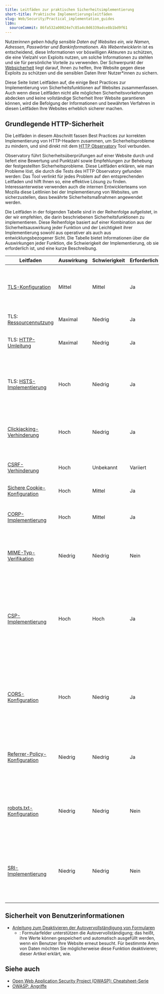 ```yaml
---
title: Leitfäden zur praktischen Sicherheitsimplementierung
short-title: Praktische Implementierungsleitfäden
slug: Web/Security/Practical_implementation_guides
l10n:
  sourceCommit: 86fa532a00024e7c85a4c0d6339adce8b1bd9f61
---
```


Nutzer*innen geben häufig sensible Daten auf Websites ein, wie Namen, Adressen, Passwörter und Bankinformationen. Als Webentwickler*in ist es entscheidend, diese Informationen vor böswilligen Akteuren zu schützen, die eine Vielzahl von Exploits nutzen, um solche Informationen zu stehlen und sie für persönliche Vorteile zu verwenden. Der Schwerpunkt der [Websicherheit](/de/docs/Web/Security) liegt darauf, Ihnen zu helfen, Ihre Website gegen diese Exploits zu schützen und die sensiblen Daten Ihrer Nutzer\*innen zu sichern.

Diese Seite listet Leitfäden auf, die einige Best Practices zur Implementierung von Sicherheitsfunktionen auf Websites zusammenfassen. Auch wenn diese Leitfäden nicht alle möglichen Sicherheitsvorkehrungen abdecken und keine vollständige Sicherheit Ihrer Website garantieren können, wird die Befolgung der Informationen und bewährten Verfahren in diesen Leitfäden Ihre Websites erheblich sicherer machen.

## Grundlegende HTTP-Sicherheit

Die Leitfäden in diesem Abschnitt fassen Best Practices zur korrekten Implementierung von HTTP-Headern zusammen, um Sicherheitsprobleme zu mindern, und sind direkt mit dem [HTTP Observatory](/en-US/observatory) Tool verbunden.

Observatory führt Sicherheitsüberprüfungen auf einer Website durch und liefert eine Bewertung und Punktzahl sowie Empfehlungen zur Behebung der festgestellten Sicherheitsprobleme. Diese Leitfäden erklären, wie man Probleme löst, die durch die Tests des HTTP Observatory gefunden werden: Das Tool verlinkt für jedes Problem auf den entsprechenden Leitfaden und hilft Ihnen so, eine effektive Lösung zu finden. Interessanterweise verwenden auch die internen Entwicklerteams von Mozilla diese Leitlinien bei der Implementierung von Websites, um sicherzustellen, dass bewährte Sicherheitsmaßnahmen angewendet werden.

Die Leitfäden in der folgenden Tabelle sind in der Reihenfolge aufgelistet, in der wir empfehlen, die darin beschriebenen Sicherheitsfunktionen zu implementieren. Diese Reihenfolge basiert auf einer Kombination aus der Sicherheitsauswirkung jeder Funktion und der Leichtigkeit ihrer Implementierung sowohl aus operativer als auch aus entwicklungsbezogener Sicht. Die Tabelle bietet Informationen über die Auswirkungen jeder Funktion, die Schwierigkeit der Implementierung, ob sie erforderlich ist, und eine kurze Beschreibung.

| Leitfaden                                                                                                                            | Auswirkung | Schwierigkeit | Erforderlich | Beschreibung                                                                                                                                                                                                                                                                             |
| ------------------------------------------------------------------------------------------------------------------------------------ | ---------- | ------------- | ------------ | ---------------------------------------------------------------------------------------------------------------------------------------------------------------------------------------------------------------------------------------------------------------------------------------- |
| [TLS-Konfiguration](/de/docs/Web/Security/Practical_implementation_guides/TLS#tls_configuration)                                     | Mittel     | Mittel        | Ja           | Verwenden Sie die sicherste verfügbare {{Glossary("TLS", "Transport Layer Security")}} (TLS) Konfiguration für Ihre Benutzerbasis.                                                                                                                                                       |
| TLS: [Ressourcennutzung](/de/docs/Web/Security/Practical_implementation_guides/TLS#resource_loading)                                 | Maximal    | Niedrig       | Ja           | Laden Sie sowohl passive als auch aktive Ressourcen über HTTPS.                                                                                                                                                                                                                          |
| TLS: [HTTP-Umleitung](/de/docs/Web/Security/Practical_implementation_guides/TLS#http_redirection)                                    | Maximal    | Niedrig       | Ja           | Websites müssen auf HTTPS umleiten; API-Endpunkte sollten HTTP vollständig deaktivieren.                                                                                                                                                                                                 |
| TLS: [HSTS-Implementierung](/de/docs/Web/Security/Practical_implementation_guides/TLS#http_strict_transport_security_implementation) | Hoch       | Niedrig       | Ja           | Weisen Sie Benutzeragenten an, nur über HTTPS mit Websites zu verbinden, auch wenn das ursprüngliche Schema HTTP war, indem Sie HTTP Strict Transport Security (HSTS) verwenden.                                                                                                         |
| [Clickjacking-Verhinderung](/de/docs/Web/Security/Attacks/Clickjacking)                                                              | Hoch       | Niedrig       | Ja           | Kontrollieren Sie, wie Ihre Website innerhalb eines {{htmlelement("iframe")}} eingebettet werden darf, um [Clickjacking](/de/docs/Web/Security/Attacks/Clickjacking) zu verhindern.                                                                                                      |
| [CSRF-Verhinderung](/de/docs/Web/Security/Attacks/CSRF)                                                                              | Hoch       | Unbekannt     | Variiert     | Schützen Sie sich vor {{Glossary("CSRF", "Cross-site request forgery")}} (CSRF) Angriffen.                                                                                                                                                                                               |
| [Sichere Cookie-Konfiguration](/de/docs/Web/Security/Practical_implementation_guides/Cookies)                                        | Hoch       | Mittel        | Ja           | Setzen Sie alle Cookies so restriktiv wie möglich.                                                                                                                                                                                                                                       |
| [CORP-Implementierung](/de/docs/Web/Security/Practical_implementation_guides/CORP)                                                   | Hoch       | Mittel        | Ja           | Schützen Sie vor spekulativen Seitenkanalangriffen durch die Verwendung der Cross-Origin Resource Policy (CORP).                                                                                                                                                                         |
| [MIME-Typ-Verifikation](/de/docs/Web/Security/Practical_implementation_guides/MIME_types)                                            | Niedrig    | Niedrig       | Nein         | Stellen Sie sicher, dass alle Ihre Websites die richtigen {{Glossary("MIME_type", "MIME-Typen")}} für alle Ressourcen einstellen.                                                                                                                                                        |
| [CSP-Implementierung](/de/docs/Web/Security/Practical_implementation_guides/CSP)                                                     | Hoch       | Hoch          | Ja           | Bieten Sie eine feingranulierte Kontrolle über den Code, der auf einer Website geladen werden kann, und was er mit einer {{Glossary("CSP", "Content Security Policy")}} (CSP) tun darf, um Cross-Site-Scripting ({{Glossary("Cross-site_scripting", "XSS")}}) Schwachstellen zu mindern. |
| [CORS-Konfiguration](/de/docs/Web/Security/Practical_implementation_guides/CORS)                                                     | Hoch       | Niedrig       | Ja           | Definieren Sie die nicht-gleichen Ursprünge (non-same origins), die Zugriff auf die Inhalte von Seiten haben und von denen Ressourcen geladen werden dürfen, durch die Verwendung von {{Glossary("CORS", "Cross-Origin Resource Sharing")}} (CORS).                                      |
| [Referrer-Policy-Konfiguration](/de/docs/Web/Security/Practical_implementation_guides/Referrer_policy)                               | Niedrig    | Niedrig       | Ja           | Verbessern Sie die Privatsphäre der Benutzer\*innen und verhindern Sie das Lecken interner URLs über den {{httpheader("Referer")}} Header.                                                                                                                                               |
| [robots.txt-Konfiguration](/de/docs/Web/Security/Practical_implementation_guides/Robots_txt)                                         | Niedrig    | Niedrig       | Nein         | Geben Sie Robotern (z.B. Suchmaschinen-Indizierungsrobotern) Anweisung, wie sie sich verhalten sollen, indem Sie ihnen mitteilen, bestimmte Pfade auf der Website nicht zu durchsuchen.                                                                                                  |
| [SRI-Implementierung](/de/docs/Web/Security/Practical_implementation_guides/SRI)                                                     | Niedrig    | Niedrig       | Nein         | Überprüfen Sie, ob abgerufene Ressourcen (zum Beispiel von einem CDN) ohne unerwartete Manipulation geliefert werden, indem Sie {{Glossary("SRI", "Subresource Integrity")}} (SRI) verwenden.                                                                                            |

## Sicherheit von Benutzerinformationen

- [Anleitung zum Deaktivieren der Autovervollständigung von Formularen](/de/docs/Web/Security/Practical_implementation_guides/Turning_off_form_autocompletion)
  - : Formularfelder unterstützen die Autovervollständigung; das heißt, ihre Werte können gespeichert und automatisch ausgefüllt werden, wenn ein Benutzer Ihre Website erneut besucht. Für bestimmte Arten von Daten möchten Sie möglicherweise diese Funktion deaktivieren; dieser Artikel erklärt, wie.

## Siehe auch

- [Open Web Application Security Project (OWASP): Cheatsheet-Serie](https://cheatsheetseries.owasp.org/)
- [OWASP: Angriffe](https://owasp.org/www-community/attacks/)
